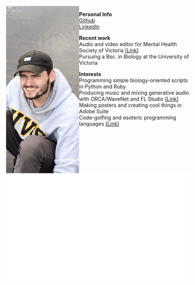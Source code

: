 <img align="left" src="https://raw.githubusercontent.com/alexpinch/alexpinch.github.io/gh-pages/images/me.png" width=200/>

**Personal Info**  
[Github](https://github.com/alexpinch)  
[LinkedIn](https://www.linkedin.com/in/alexpinch/)  

**Recent work**  
Audio and video editor for Mental Health Society of Victoria [(Link)](https://www.youtube.com/channel/UCLASe6vSxNnNJvys95J2eiQ)  
Pursuing a Bsc. in Biology at the University of Victoria
			
**Interests**  
Programming simple biology-oriented scripts in Python and Ruby  
Producing music and mixing generative audio with ORCA/WaveNet and FL Studio [(Link)](https://soundcloud.com/alexpinch/sample-sounds/s-UXw9TEVJt2r?utm_source=clipboard&utm_medium=text&utm_campaign=social_sharing)  
Making posters and creating cool things in Adobe Suite  
Code-golfing and esoteric programming languages [(Link)](https://code.golf/golfers/alexpinch)  

![](https://raw.githubusercontent.com/alexpinch/github-stats-transparent/output/generated/languages.svg)  
